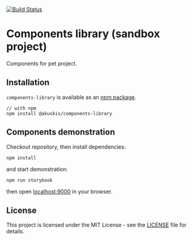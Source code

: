 [![Build Status](https://travis-ci.org/akuskis/components-library.svg?branch=master)](https://travis-ci.org/akuskis/components-library)

# Components library (sandbox project)

Components for pet project.

## Installation

`components-library` is available as an [npm package](https://www.npmjs.com/package/@akuskis/components-library).

```
// with npm
npm install @akuskis/components-library
```

## Components demonstration

Checkout repository, then install dependencies:

`npm install`

and start demonstration:

`npm run storybook`

then open [localhost:9000](http://127.0.0.1:9000) in your browser.

## License

This project is licensed under the MIT License - see the [LICENSE](LICENSE) file for details.
